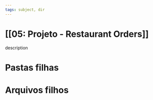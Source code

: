 ```yaml
---
tags: subject, dir
---
```


# [[05: Projeto - Restaurant Orders]]

description

# Pastas filhas



# Arquivos filhos


